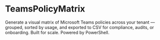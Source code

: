 # TeamsPolicyMatrix
Generate a visual matrix of Microsoft Teams policies across your tenant — grouped, sorted by usage, and exported to CSV for compliance, audits, or onboarding. Built for scale. Powered by PowerShell.
